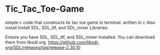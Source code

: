 # Tic_Tac_Toe-Game
simple c code that constructs tic tac toe game in terminal. written in c 
Also install Install SDL, SDL_ttf, and SDL_mixer Libraries:

Ensure you have SDL, SDL_ttf, and SDL_mixer installed. You can download them from libsdl.org. https://github.com/libsdl-org/SDL/releases/tag/release-2.30.10
